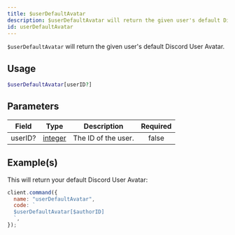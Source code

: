 ```yaml
---
title: $userDefaultAvatar
description: $userDefaultAvatar will return the given user's default Discord User Avatar.
id: userDefaultAvatar
---
```


`$userDefaultAvatar` will return the given user's default Discord User Avatar.

## Usage

```php
$userDefaultAvatar[userID?]
```

## Parameters

| Field   | Type                                                                                                | Description         | Required |
| ------- | --------------------------------------------------------------------------------------------------- | ------------------- | :------: |
| userID? | [integer](https://developer.mozilla.org/en-US/docs/Web/JavaScript/Reference/Global_Objects/Integer) | The ID of the user. |  false   |

## Example(s)

This will return your default Discord User Avatar:

```javascript
client.command({
  name: "userDefaultAvatar",
  code: `
  $userDefaultAvatar[$authorID]
  `,
});
```
